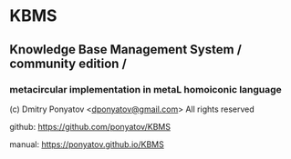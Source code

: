 # KBMS
## Knowledge Base Management System / community edition /
### metacircular implementation in metaL homoiconic language

(c) Dmitry Ponyatov <<dponyatov@gmail.com>> All rights reserved

github: https://github.com/ponyatov/KBMS

manual: https://ponyatov.github.io/KBMS
